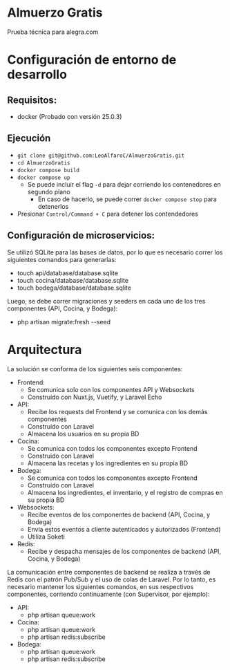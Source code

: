 # Almuerzo Gratis
Prueba técnica para alegra.com

# Configuración de entorno de desarrollo

## Requisitos:
- docker (Probado con versión 25.0.3)

## Ejecución
- `git clone git@github.com:LeoAlfaroC/AlmuerzoGratis.git`
- `cd AlmuerzoGratis`
- `docker compose build`
- `docker compose up`
  - Se puede incluir el flag `-d` para dejar corriendo los contenedores en segundo plano
    - En caso de hacerlo, se puede correr `docker compose stop` para detenerlos
- Presionar `Control/Command + C` para detener los contendedores

## Configuración de microservicios:
Se utilizó SQLite para las bases de datos, por lo que es necesario correr
los siguientes comandos para generarlas:
- touch api/database/database.sqlite
- touch cocina/database/database.sqlite
- touch bodega/database/database.sqlite

Luego, se debe correr migraciones y seeders en cada uno de los
tres componentes (API, Cocina, y Bodega):
- php artisan migrate:fresh --seed
 

# Arquitectura
La solución se conforma de los siguientes seis componentes:

- Frontend:
  - Se comunica solo con los componentes API y Websockets
  - Construido con Nuxt.js, Vuetify, y Laravel Echo
- API:
  - Recibe los requests del Frontend y se comunica con los demás componentes
  - Construido con Laravel
  - Almacena los usuarios en su propia BD
- Cocina:
  - Se comunica con todos los componentes excepto Frontend
  - Construido con Laravel
  - Almacena las recetas y los ingredientes en su propia BD
- Bodega:
  - Se comunica con todos los componentes excepto Frontend
  - Construido con Laravel
  - Almacena los ingredientes, el inventario, y el registro de compras en su propia BD
- Websockets:
  - Recibe eventos de los componentes de backend (API, Cocina, y Bodega)
  - Envía estos eventos a cliente autenticados y autorizados (Frontend)
  - Utiliza Soketi
- Redis:
  - Recibe y despacha mensajes de los componentes de backend (API, Cocina, y Bodega)

La comunicación entre componentes de backend se realiza a través de Redis
con el patrón Pub/Sub y el uso de colas de Laravel. Por lo tanto, es necesario
mantener los siguientes comandos, en sus respectivos componentes,
corriendo continuamente (con Supervisor, por ejemplo):

- API:
  - php artisan queue:work
- Cocina:
  - php artisan queue:work
  - php artisan redis:subscribe
- Bodega:
  - php artisan queue:work
  - php artisan redis:subscribe
